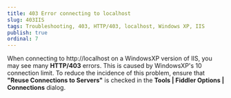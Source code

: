```yaml
---
title: 403 Error connecting to localhost
slug: 403IIS
tags: Troubleshooting, 403, HTTP/403, localhost, Windows XP, IIS
publish: true
ordinal: 7
---
```


When connecting to http://localhost on a WindowsXP version of IIS, you may see many **HTTP/403** errors.  This is caused by WindowsXP's 10 connection limit.  To reduce the incidence of this problem, ensure that **"Reuse Connections to Servers"** is checked in the **Tools | Fiddler Options | Connections** dialog.